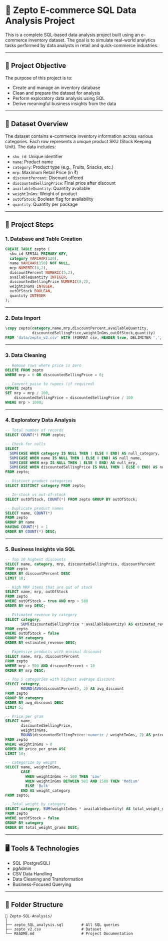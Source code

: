# 🛒 Zepto E-commerce SQL Data Analysis Project

This is a complete SQL-based data analysis project built using an e-commerce inventory dataset. The goal is to simulate real-world analytics tasks performed by data analysts in retail and quick-commerce industries.

---

## 📌 Project Objective

The purpose of this project is to:
- Create and manage an inventory database
- Clean and prepare the dataset for analysis
- Perform exploratory data analysis using SQL
- Derive meaningful business insights from the data

---

## 📁 Dataset Overview

The dataset contains e-commerce inventory information across various categories. Each row represents a unique product SKU (Stock Keeping Unit). The data includes:

- `sku_id`: Unique identifier  
- `name`: Product name  
- `category`: Product type (e.g., Fruits, Snacks, etc.)  
- `mrp`: Maximum Retail Price (in ₹)  
- `discountPercent`: Discount offered  
- `discountedSellingPrice`: Final price after discount  
- `availableQuantity`: Quantity available  
- `weightInGms`: Weight of product  
- `outOfStock`: Boolean flag for availability  
- `quantity`: Quantity per package  

---

## 🔧 Project Steps

### 1. Database and Table Creation

```sql
CREATE TABLE zepto (
  sku_id SERIAL PRIMARY KEY,
  category VARCHAR(120),
  name VARCHAR(150) NOT NULL,
  mrp NUMERIC(8,2),
  discountPercent NUMERIC(5,2),
  availableQuantity INTEGER,
  discountedSellingPrice NUMERIC(8,2),
  weightInGms INTEGER,
  outOfStock BOOLEAN,
  quantity INTEGER
);
```

---

### 2. Data Import

```sql
\copy zepto(category,name,mrp,discountPercent,availableQuantity,
            discountedSellingPrice,weightInGms,outOfStock,quantity)
FROM 'data/zepto_v2.csv' WITH (FORMAT csv, HEADER true, DELIMITER ',', QUOTE '"', ENCODING 'UTF8');
```

---

### 3. Data Cleaning

```sql
-- Remove rows where price is zero
DELETE FROM zepto
WHERE mrp = 0 OR discountedSellingPrice = 0;

-- Convert paise to rupees (if required)
UPDATE zepto
SET mrp = mrp / 100,
    discountedSellingPrice = discountedSellingPrice / 100
WHERE mrp > 1000;
```

---

### 4. Exploratory Data Analysis

```sql
-- Total number of records
SELECT COUNT(*) FROM zepto;

-- Check for nulls
SELECT 
  SUM(CASE WHEN category IS NULL THEN 1 ELSE 0 END) AS null_category,
  SUM(CASE WHEN name IS NULL THEN 1 ELSE 0 END) AS null_name,
  SUM(CASE WHEN mrp IS NULL THEN 1 ELSE 0 END) AS null_mrp,
  SUM(CASE WHEN discountedSellingPrice IS NULL THEN 1 ELSE 0 END) AS null_discountedSellingPrice
FROM zepto;

-- Distinct product categories
SELECT DISTINCT category FROM zepto;

-- In-stock vs out-of-stock
SELECT outOfStock, COUNT(*) FROM zepto GROUP BY outOfStock;

-- Duplicate product names
SELECT name, COUNT(*) 
FROM zepto
GROUP BY name
HAVING COUNT(*) > 1
ORDER BY COUNT(*) DESC;
```

---

### 5. Business Insights via SQL

```sql
-- Top 10 highest discounts
SELECT name, category, mrp, discountedSellingPrice, discountPercent
FROM zepto
ORDER BY discountPercent DESC
LIMIT 10;

-- High MRP items that are out of stock
SELECT name, mrp, outOfStock
FROM zepto
WHERE outOfStock = true AND mrp > 500
ORDER BY mrp DESC;

-- Estimated revenue by category
SELECT category, 
       SUM(discountedSellingPrice * availableQuantity) AS estimated_revenue
FROM zepto
WHERE outOfStock = false
GROUP BY category
ORDER BY estimated_revenue DESC;

-- Expensive products with minimal discount
SELECT name, mrp, discountPercent
FROM zepto
WHERE mrp > 500 AND discountPercent < 10
ORDER BY mrp DESC;

-- Top 5 categories with highest average discount
SELECT category, 
       ROUND(AVG(discountPercent), 2) AS avg_discount
FROM zepto
GROUP BY category
ORDER BY avg_discount DESC
LIMIT 5;

-- Price per gram
SELECT name, 
       discountedSellingPrice, 
       weightInGms, 
       ROUND(discountedSellingPrice::numeric / weightInGms, 2) AS price_per_gram
FROM zepto
WHERE weightInGms > 0
ORDER BY price_per_gram ASC
LIMIT 10;

-- Categorize by weight
SELECT name, weightInGms,
       CASE 
         WHEN weightInGms <= 500 THEN 'Low'
         WHEN weightInGms BETWEEN 501 AND 1500 THEN 'Medium'
         ELSE 'Bulk'
       END AS weight_category
FROM zepto;

-- Total weight by category
SELECT category, SUM(weightInGms * availableQuantity) AS total_weight_grams
FROM zepto
WHERE outOfStock = false
GROUP BY category
ORDER BY total_weight_grams DESC;
```

---

## 🖥️ Tools & Technologies

- SQL (PostgreSQL)  
- pgAdmin  
- CSV Data Handling  
- Data Cleaning and Transformation  
- Business-Focused Querying  

---

## 📂 Folder Structure

```
📁 Zepto-SQL-Analysis/
│
├── zepto_SQL_analysis.sql        # All SQL queries
├── zepto_v2.csv                  # Dataset
└── README.md                     # Project Documentation
```

